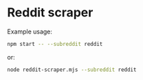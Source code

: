# Reddit scraper

Example usage:

```bash
npm start -- --subreddit reddit
```

or:

```bash
node reddit-scraper.mjs --subreddit reddit
```

<!--

Pushshift: https://pushshift.io/api-parameters/
...notes: https://www.reddit.com/r/pushshift/comments/bcxguf/new_to_pushshift_read_this_faq/

-->

